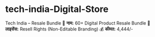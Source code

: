 # tech-india-Digital-Store
Tech India – Resale Bundle 🎁 **नाम:** 60+ Digital Product Resale Bundle   🔑 **लाइसेंस:** Resell Rights (Non-Editable Branding)   💰 **कीमत:** 4,444/-
